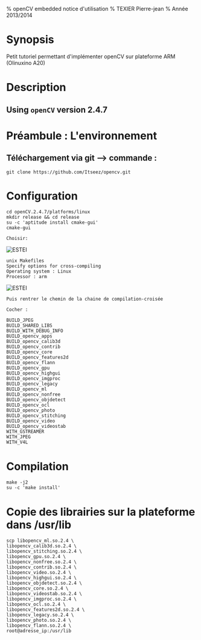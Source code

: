 % openCV embedded notice d'utilisation
% TEXIER Pierre-jean
% Année 2013/2014

Synopsis
========

Petit tutoriel permettant d'implémenter openCV sur plateforme ARM (Olinuxino A20)

Description
===========



Using `openCV` version 2.4.7
--------------

Préambule : L'environnement 
=====


Téléchargement via git --> commande : 
------------------------
	git clone https://github.com/Itseez/opencv.git
	
	
	
Configuration
=====

	cd openCV.2.4.7/platforms/linux
	mkdir release && cd release
	su -c 'aptitude install cmake-gui'
	cmake-gui
	
	Choisir:
	
![ESTEI](https://raw2.github.com/estei-master/segment_SOL/master/PJ/openCV/1.png)
	
	unix Makefiles
	Specify options for cross-compiling
	Operating system : Linux
	Processor : arm
![ESTEI](https://raw2.github.com/estei-master/segment_SOL/master/PJ/openCV/2.png)

	Puis rentrer le chemin de la chaine de compilation-croisée
	
	Cocher : 
	
	BUILD_JPEG
	BUILD_SHARED_LIBS
	BUILD_WITH_DEBUG_INFO
	BUILD_opencv_apps
	BUILD_opencv_calib3d
	BUILD_opencv_contrib
	BUILD_opencv_core
	BUILD_opencv_features2d
	BUILD_opencv_flann
	BUILD_opencv_gpu
	BUILD_opencv_highgui
	BUILD_opencv_imgproc
	BUILD_opencv_legacy
	BUILD_opencv_ml
	BUILD_opencv_nonfree
	BUILD_opencv_objdetect
	BUILD_opencv_ocl
	BUILD_opencv_photo
	BUILD_opencv_stitching
	BUILD_opencv_video
	BUILD_opencv_videostab
	WITH_GSTREAMER
	WITH_JPEG
	WITH_V4L

Compilation
=====
	make -j2
	su -c 'make install'
	
Copie des librairies sur la plateforme dans /usr/lib
=====	
	
	scp libopencv_ml.so.2.4 \
	libopencv_calib3d.so.2.4 \
	libopencv_stitching.so.2.4 \
	libopencv_gpu.so.2.4 \
	libopencv_nonfree.so.2.4 \
	libopencv_contrib.so.2.4 \
	libopencv_video.so.2.4 \
	libopencv_highgui.so.2.4 \
	libopencv_objdetect.so.2.4 \
	libopencv_core.so.2.4 \
	libopencv_videostab.so.2.4 \
	libopencv_imgproc.so.2.4 \
	libopencv_ocl.so.2.4 \
	libopencv_features2d.so.2.4 \
	libopencv_legacy.so.2.4 \
	libopencv_photo.so.2.4 \
	libopencv_flann.so.2.4 \
	root@adresse_ip:/usr/lib	






